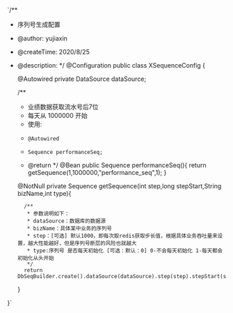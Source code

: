 `/**
* 序列号生成配置
* @author: yujiaxin
* @createTime: 2020/8/25
* @description:
  */
  @Configuration
  public class XSequenceConfig {

  @Autowired
  private DataSource dataSource;


    /**
     * 业绩数据获取流水号后7位
     * 每天从 1000000 开始
     * 使用:
     *     @Autowired
     *     Sequence performanceSeq;
     * @return
     */
    @Bean
    public Sequence performanceSeq(){
        return getSequence(1,1000000,"performance_seq",1);
    }

    @NotNull
    private Sequence getSequence(int step,long stepStart,String bizName,int type){

        /**
         * 参数说明如下：
         * dataSource：数据库的数据源
         * bizName：具体某中业务的序列号
         * step：[可选] 默认1000，即每次取redis获取步长值，根据具体业务吞吐量来设置，越大性能越好，但是序列号断层的风险也就越大
         * type:序列号 是否每天初始化 [可选：默认：0] 0-不会每天初始化 1-每天都会初始化从头开始
         */
        return DbSeqBuilder.create().dataSource(dataSource).step(step).stepStart(stepStart).bizName(bizName).setType(type).build();
    }

}`


